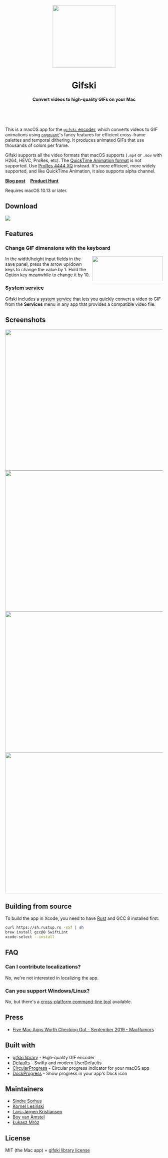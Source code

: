 <div align="center">
	<img src="Stuff/AppIcon-readme.png" width="200" height="200">
	<h1>Gifski</h1>
	<p>
		<b>Convert videos to high-quality GIFs on your Mac</b>
	</p>
	<br>
	<br>
	<br>
</div>

This is a macOS app for the [`gifski` encoder](https://gif.ski), which converts videos to GIF animations using [`pngquant`](https://pngquant.org)'s fancy features for efficient cross-frame palettes and temporal dithering. It produces animated GIFs that use thousands of colors per frame.

Gifski supports all the video formats that macOS supports (`.mp4` or `.mov` with H264, HEVC, ProRes, etc). The [QuickTime Animation format](https://en.wikipedia.org/wiki/QuickTime_Animation) is not supported. Use [ProRes 4444 XQ](https://en.wikipedia.org/wiki/Apple_ProRes) instead. It's more efficient, more widely supported, and like QuickTime Animation, it also supports alpha channel.

**[Blog post](https://blog.sindresorhus.com/gifski-972692460aa5)** &nbsp;&nbsp; **[Product Hunt](https://www.producthunt.com/posts/gifski-2)**

Requires macOS 10.13 or later.


## Download

[![](https://linkmaker.itunes.apple.com/assets/shared/badges/en-us/macappstore-lrg.svg)](https://apps.apple.com/us/app/gifski/id1351639930?mt=12)


## Features

### Change GIF dimensions with the keyboard

<img src="https://user-images.githubusercontent.com/170270/59964494-b8519f00-952b-11e9-8d16-47c8bc103a61.gif" width="226" height="80" align="right">

In the width/height input fields in the save panel, press the arrow up/down keys to change the value by 1. Hold the Option key meanwhile to change it by 10.

### System service

Gifski includes a [system service](https://www.computerworld.com/article/2476298/os-x-a-quick-guide-to-services-on-your-mac.html) that lets you quickly convert a video to GIF from the **Services** menu in any app that provides a compatible video file.


## Screenshots

<img src="Stuff/screenshot.jpg" width="720" height="450">
<img src="Stuff/screenshot2.jpg" width="720" height="450">
<img src="Stuff/screenshot3.jpg" width="720" height="450">
<img src="Stuff/screenshot4.jpg" width="720" height="450">


## Building from source

To build the app in Xcode, you need to have [Rust](https://www.rust-lang.org) and GCC 8 installed first:

```sh
curl https://sh.rustup.rs -sSf | sh
brew install gcc@8 SwiftLint
xcode-select --install
```


## FAQ

### Can I contribute localizations?

No, we're not interested in localizing the app.

### Can you support Windows/Linux?

No, but there's a [cross-platform command-line tool](https://github.com/ImageOptim/gifski) available.


## Press

- [Five Mac Apps Worth Checking Out - September 2019 - MacRumors](https://www.macrumors.com/2019/09/04/five-mac-apps-sept-2019/)


## Built with

- [gifski library](https://github.com/ImageOptim/gifski) - High-quality GIF encoder
- [Defaults](https://github.com/sindresorhus/Defaults/blob/master/readme.md) - Swifty and modern UserDefaults
- [CircularProgress](https://github.com/sindresorhus/CircularProgress) - Circular progress indicator for your macOS app
- [DockProgress](https://github.com/sindresorhus/DockProgress) - Show progress in your app's Dock icon


## Maintainers

- [Sindre Sorhus](https://github.com/sindresorhus)
- [Kornel Lesiński](https://github.com/kornelski)
- [Lars-Jørgen Kristiansen](https://github.com/LarsJK)
- [Boy van Amstel](https://github.com/boyvanamstel)
- [Łukasz Mróz](https://github.com/sunshinejr)


## License

MIT (the Mac app) + [gifski library license](https://github.com/ImageOptim/gifski/blob/master/LICENSE)
